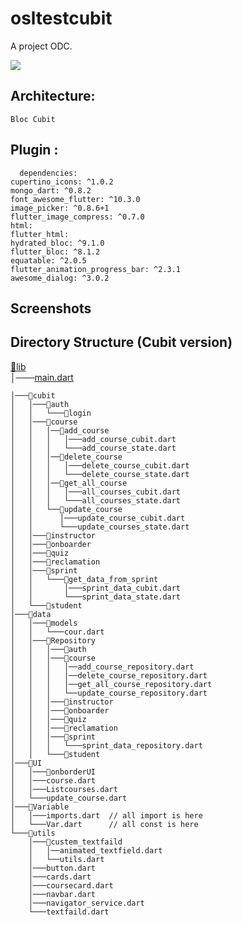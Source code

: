 # osltestcubit

A project ODC.
<p align="start">
<img src="https://img.shields.io/github/last-commit/odc-student/learning-management-system-mobile/feat-1?label=Last%20commit">
</p>


## Architecture:

    Bloc Cubit


## Plugin :

      dependencies:
    cupertino_icons: ^1.0.2
    mongo_dart: ^0.8.2
    font_awesome_flutter: ^10.3.0
    image_picker: ^0.8.6+1
    flutter_image_compress: ^0.7.0
    html:
    flutter_html:
    hydrated_bloc: ^9.1.0
    flutter_bloc: ^8.1.2
    equatable: ^2.0.5
    flutter_animation_progress_bar: ^2.3.1
    awesome_dialog: ^3.0.2


## Screenshots


## Directory Structure (Cubit version)

[📂lib](https://github.com/odc-student/learning-management-system-mobile/tree/feat-1/lib) </br>
│───[main.dart](https://github.com/odc-student/learning-management-system-mobile/tree/feat-1/lib/main.dart)  
 
    │───📂cubit
    │   │───📂auth
    │   │   └───📂login
    │   │───📂course
    │   │   │──📂add_course
    │   │   │   │───add_course_cubit.dart
    │   │   │   └───add_course_state.dart
    │   │   │──📂delete_course
    │   │   │   │───delete_course_cubit.dart
    │   │   │   └───delete_course_state.dart
    │   │   │──📂get_all_course
    │   │   │   │───all_courses_cubit.dart
    │   │   │   └───all_courses_state.dart
    │   │   └──📂update_course
    │   │      │───update_course_cubit.dart
    │   │      └───update_courses_state.dart
    │   │───📂instructor
    │   │───📂onboarder
    │   │───📂quiz
    │   │───📂reclamation
    │   │───📂sprint
    │   │   └───📂get_data_from_sprint
    │   │       │───sprint_data_cubit.dart
    │   │       └───sprint_data_state.dart
    │   └───📂student
    │───📂data
    │   │───📂models
    │   │   └───cour.dart
    │   │───📂Repository
    │   │   │───📂auth
    │   │   │───📂course
    │   │   │   │──add_course_repository.dart
    │   │   │   │──delete_course_repository.dart
    │   │   │   │──get_all_course_repository.dart
    │   │   │   └──update_course_repository.dart
    │   │   │───📂instructor
    │   │   │───📂onboarder
    │   │   │───📂quiz
    │   │   │───📂reclamation
    │   │   │───📂sprint
    │   │   │   └───sprint_data_repository.dart
    │   │   └───📂student
    │───📂UI
    │   │───📂onborderUI
    │   │───course.dart
    │   │───Listcourses.dart
    │   └───update_course.dart
    │───📂Variable
    │   │───imports.dart  // all import is here
    │   └───Var.dart      // all const is here
    └───📂utils
        │───📂custem_textfaild
        │   │──animated_textfield.dart
        │   └──utils.dart
        │───button.dart
        │───cards.dart
        │───coursecard.dart
        │───navbar.dart
        │───navigator_service.dart
        └───textfaild.dart

